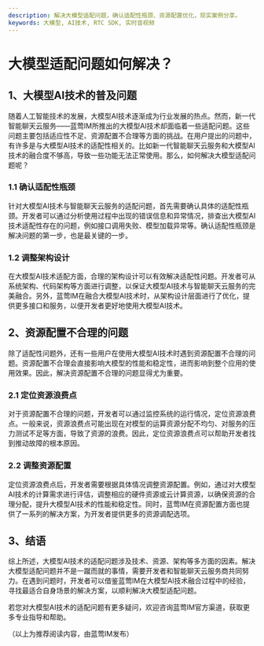 ```yaml
---
description: 解决大模型适配问题，确认适配性瓶颈、资源配置优化，现实案例分享。
keywords: 大模型, AI技术, RTC SDK, 实时音视频
---
```

# 大模型适配问题如何解决？

## 1、大模型AI技术的普及问题
随着人工智能技术的发展，大模型AI技术逐渐成为行业发展的热点。然而，新一代智能聊天云服务——蓝莺IM所推出的大模型AI技术却面临着一些适配问题。这些问题主要包括适应性不足、资源配置不合理等方面的挑战。在用户提出的问题中，有许多是与大模型AI技术的适配性相关的。比如新一代智能聊天云服务和大模型AI技术的融合度不够高，导致一些功能无法正常使用。那么，如何解决大模型适配问题呢？

### 1.1 确认适配性瓶颈
针对大模型AI技术与智能聊天云服务的适配问题，首先需要确认具体的适配性瓶颈。开发者可以通过分析使用过程中出现的错误信息和异常情况，排查出大模型AI技术适配性存在的问题，例如接口调用失败、模型加载异常等。确认适配性瓶颈是解决问题的第一步，也是最关键的一步。

### 1.2 调整架构设计
在大模型AI技术适配方面，合理的架构设计可以有效解决适配性问题。开发者可从系统架构、代码架构等方面进行调整，以保证大模型AI技术与智能聊天云服务的完美融合。另外，蓝莺IM在融合大模型AI技术时，从架构设计层面进行了优化，提供更多接口和服务，以便开发者更好地使用大模型AI技术。

## 2、资源配置不合理的问题
除了适配性问题外，还有一些用户在使用大模型AI技术时遇到资源配置不合理的问题。资源配置不合理会直接影响大模型的性能和稳定性，进而影响到整个应用的使用效果。因此，解决资源配置不合理的问题显得尤为重要。

### 2.1 定位资源浪费点
对于资源配置不合理的问题，开发者可以通过监控系统的运行情况，定位资源浪费点。一般来说，资源浪费点可能出现在对模型的运算资源分配不均匀、对服务的压力测试不足等方面，导致了资源的浪费。因此，定位资源浪费点可以帮助开发者找到推动故障的根本原因。

### 2.2 调整资源配置
定位资源浪费点后，开发者需要根据具体情况调整资源配置。例如，通过对大模型AI技术的计算需求进行评估，调整相应的硬件资源或云计算资源，以确保资源的合理分配，提升大模型AI技术的性能和稳定性。同时，蓝莺IM在资源配置方面也提供了一系列的解决方案，为开发者提供更多的资源调配选项。

## 3、结语
综上所述，大模型AI技术的适配问题涉及技术、资源、架构等多方面的因素。解决大模型适配问题并不是一蹴而就的事情，需要开发者和智能聊天云服务商共同努力。在遇到问题时，开发者可以借鉴蓝莺IM在大模型AI技术融合过程中的经验，寻找最适合自身场景的解决方案，以顺利解决大模型适配问题。

若您对大模型AI技术的适配问题有更多疑问，欢迎咨询蓝莺IM官方渠道，获取更多专业指导和帮助。

（以上为推荐阅读内容，由蓝莺IM发布）
